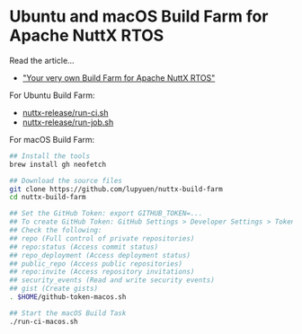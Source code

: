 # Ubuntu and macOS Build Farm for Apache NuttX RTOS

Read the article...
- ["Your very own Build Farm for Apache NuttX RTOS"](https://lupyuen.codeberg.page/articles/ci2.html)

For Ubuntu Build Farm:
- [nuttx-release/run-ci.sh](https://github.com/lupyuen/nuttx-release/blob/main/run-ci.sh)
- [nuttx-release/run-job.sh](https://github.com/lupyuen/nuttx-release/blob/main/run-job.sh)

For macOS Build Farm:

```bash
## Install the tools
brew install gh neofetch

## Download the source files
git clone https://github.com/lupyuen/nuttx-build-farm
cd nuttx-build-farm

## Set the GitHub Token: export GITHUB_TOKEN=...
## To create GitHub Token: GitHub Settings > Developer Settings > Tokens (Classic) > Generate New Token (Classic)
## Check the following:
## repo (Full control of private repositories)
## repo:status (Access commit status)
## repo_deployment (Access deployment status)
## public_repo (Access public repositories)
## repo:invite (Access repository invitations)
## security_events (Read and write security events)
## gist (Create gists)
. $HOME/github-token-macos.sh

## Start the macOS Build Task
./run-ci-macos.sh
```
